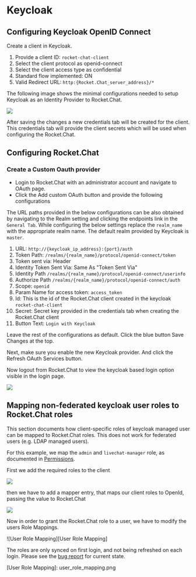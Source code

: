 # Keycloak

## Configuring Keycloak OpenID Connect

Create a client in Keycloak.

1. Provide a client ID: `rocket-chat-client`
2. Select the client protocol as openid-connect
3. Select the client access type as confidential
4. Standard flow implemented: ON
5. Valid Redirect URL: `http:{Rocket.Chat_server_address}/*`

The following image shows the minimal configurations needed to setup Keycloak as an Identity Provider to Rocket.Chat.

![](../../../../../.gitbook/assets/client_configurations.png)

After saving the changes a new credentials tab will be created for the client. This credentials tab will provide the client secrets which will be used when configuring the Rocket.Chat.

## Configuring Rocket.Chat

### Create a Custom Oauth provider

* Login to Rocket.Chat with an administrator account and navigate to OAuth page.
* Click the Add custom OAuth button and provide the following configurations

The URL paths provided in the below configurations can be also obtained by navigating to the Realm setting and clicking the endpoints link in the `General Tab`. While configuring the below settings replace the `realm_name` with the appropriate realm name. The default realm provided by Keycloak is `master`.

1. URL: `http://{keycloak_ip_address}:{port}/auth`
2. Token Path: `/realms/{realm_name}/protocol/openid-connect/token`
3. Token sent via: Header
4. Identity Token Sent Via: Same As "Token Sent Via"
5. Identity Path `/realms/{realm_name}/protocol/openid-connect/userinfo`
6. Authorize Path `/realms/{realm_name}/protocol/openid-connect/auth`
7. Scope: `openid`
8. Param Name for access token: `access_token`
9. Id: This is the id of the Rocket.Chat client created in the keycloak `rocket-chat-client`
10. Secret: Secret key provided in the credentials tab when creating the Rocket.Chat client
11. Button Text: `Login with Keycloak`

Leave the rest of the configurations as default. Click the blue button Save Changes at the top.

Next, make sure you enable the new Keycloak provider. And click the Refresh OAuth Services button.

Now logout from Rocket.Chat to view the keycloak based login option visible in the login page.

![](../../../../../.gitbook/assets/keycloak_federation.png)

## Mapping non-federated keycloak user roles to Rocket.Chat roles

This section documents how client-specific roles of keycloak managed user can be mapped to Rocket.Chat roles. This does not work for federated users \(e.g. LDAP managed users\).

For this example, we map the `admin` and `livechat-manager` role, as documented in [Permissions](https://docs.rocket.chat/administrator-guides/permissions/).

First we add the required roles to the client

![](../../../../../.gitbook/assets/client_roles_configurations.png)

then we have to add a mapper entry, that maps our client roles to OpenId, passing the value to Rocket.Chat

![](../../../../../.gitbook/assets/client_roles_mapper_roles.png)

Now in order to grant the Rocket.Chat role to a user, we have to modify the users Role Mappings.

!\[User Role Mapping\]\[User Role Mapping\]

The roles are only synced on first login, and not being refreshed on each login. Please see the [bug report](https://github.com/RocketChat/Rocket.Chat/issues/15225) for current state.

\[User Role Mapping\]: user\_role\_mapping.png

